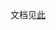 文档见[此](https://github.com/program-in-chinese/team_website/blob/master/docs/_posts/2017-11-07-%E4%B8%AD%E6%96%87%E4%BB%A3%E7%A0%81%E7%A4%BA%E4%BE%8B%E6%95%99%E7%A8%8B%E4%B9%8BAngular%E5%B0%9D%E8%AF%95.markdown)